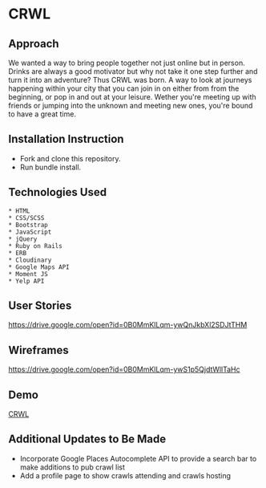 # CRWL

## Approach

We wanted a way to bring people together not just online but in person. Drinks are always a good motivator but why not take it one step further and turn it into an adventure? Thus CRWL was born. A way to look at journeys happening within your city that you can join in on either from from the beginning, or pop in and out at your leisure. Wether you're meeting up with friends or jumping into the unknown and meeting new ones, you're bound to have a great time.

## Installation Instruction

* Fork and clone this repository. 
* Run bundle install.

## Technologies Used

    * HTML
    * CSS/SCSS
    * Bootstrap
    * JavaScript
    * jQuery
    * Ruby on Rails
    * ERB
    * Cloudinary
    * Google Maps API
    * Moment JS
    * Yelp API

## User Stories

https://drive.google.com/open?id=0B0MmKlLqm-ywQnJkbXl2SDJtTHM

## Wireframes

https://drive.google.com/open?id=0B0MmKlLqm-ywS1p5QjdtWllTaHc

## Demo

[CRWL](http://wdi-pub-crawl.herokuapp.com/)

## Additional Updates to Be Made
* Incorporate Google Places Autocomplete API to provide a search bar to make additions to pub crawl list
* Add a profile page to show crawls attending and crawls hosting